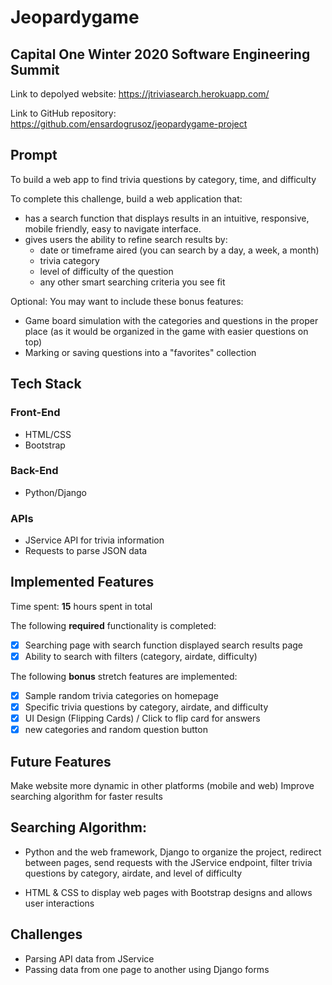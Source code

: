 # Jeopardygame
## Capital One Winter 2020 Software Engineering Summit

Link to depolyed website: https://jtriviasearch.herokuapp.com/

Link to GitHub repository: https://github.com/ensardogrusoz/jeopardygame-project

## Prompt

To build a web app to find trivia questions by category, time, and difficulty

To complete this challenge, build a web application that:
* has a search function that displays results in an intuitive, responsive, mobile friendly, easy to navigate interface.
* gives users the ability to refine search results by:
  * date or timeframe aired (you can search by a day,  a week, a month)
  * trivia category
  * level of difficulty of the question
  * any other smart searching criteria you see fit

Optional: You may want to include these bonus features:

* Game board simulation with the categories and questions in the proper place (as it would be organized in the game with easier questions on top)
* Marking or saving questions into a "favorites" collection

## Tech Stack

### Front-End

* HTML/CSS
* Bootstrap

### Back-End

* Python/Django

### APIs

* JService API for trivia information
* Requests to parse JSON data

## Implemented Features

Time spent: **15** hours spent in total

The following **required** functionality is completed:

- [X] Searching page with search function displayed search results page
- [X] Ability to search with filters (category, airdate, difficulty)

The following **bonus** stretch features are implemented:


- [X] Sample random trivia categories on homepage
- [X] Specific trivia questions by category, airdate, and difficulty
- [X] UI Design (Flipping Cards) / Click to flip card for answers
- [X] new categories and random question button

## Future Features

Make website more dynamic in other platforms (mobile and web)
Improve searching algorithm for faster results

## Searching Algorithm:

* Python and the web framework, Django to organize the project, redirect between pages, send requests with the JService endpoint, filter trivia questions by category, airdate, and level of difficulty

* HTML & CSS to display web pages with Bootstrap designs and allows user interactions

## Challenges

* Parsing API data from JService
* Passing data from one page to another using Django forms


